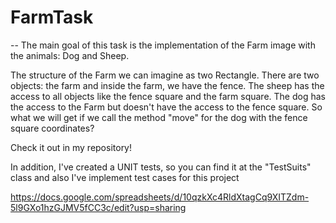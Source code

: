 # FarmTask
-- The main goal of this task is the implementation of the Farm image with the animals: Dog and Sheep. 

The structure of the Farm we can imagine as two Rectangle. There are two objects: the farm and inside the farm, we have the fence.
The sheep has the access to all objects like the fence square and the farm square. 
The dog has the access to the Farm but doesn't have the access to the fence square.
So what we will get if we call the method "move" for the dog with the fence square coordinates? 

Check it out in my repository!

In addition, I've created a UNIT tests, so you can find it at the "TestSuits" class
and also I've implement test cases for this project 


https://docs.google.com/spreadsheets/d/10qzkXc4RldXtagCq9XITZdm-5l9GXo1hzGJMV5fCC3c/edit?usp=sharing
